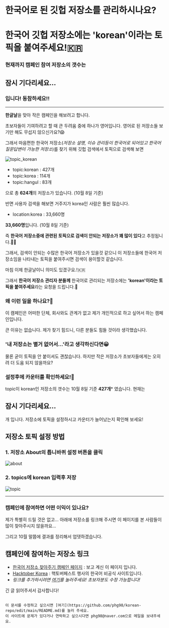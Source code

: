 # 한국어로 된 깃헙 저장소를 관리하시나요? 
# 한국어 깃헙 저장소에는 'korean'이라는 토픽을 붙여주세요!🇰🇷

### 현재까지 캠페인 참여 저장소의 갯수는
<h2 id='counter1'>잠시 기다리세요...</h2>
<script>
  async function getKoreanRepos() {
    let searchString = `https://api.github.com/search/repositories?q=topic:korean`

    let res = await fetch(searchString)
    let data = await res.json()
    let total = data.total_count
    var elem = document.getElementById('counter1');
    elem.textContent = total - 427;
}
getKoreanRepos()
</script>
### 입니다! 동참하세요!!
---
**한글날**을 맞아 작은 캠페인을 해보려고 합니다.

초보자들이 기여하려고 할 때 큰 두려움 중에 하나가 영어입니다.
영어로 된 저장소들 보기만 해도 무섭지 않으신가요?😱

그래서 마음편한 한국어 저장소(_저장소 설명, 이슈 관리등이 한국어로 되어있고 한국어 질문답변이 가능한 저장소_)를 찾기 위해 깃헙 검색에서 토픽으로 검색해 보면 

![topic_korean](https://user-images.githubusercontent.com/12092302/95450487-54155180-09a1-11eb-86d2-3786035d9626.png)

* topic:korean : 427개
* topic:korea  : 114개
* topic:hangul :  83개

으로 총 **624개**의 저장소가 있습니다. (10월 8일 기준)

반면 사용자 검색을 해보면 거주지가 korea인 사람은 훨씬 많습니다.

* location:korea : 33,660명

**33,660명**입니다. (10월 8일 기준) 

즉 **한국어 저장소중에 관련된 토픽으로 검색이 안되는 저장소가 꽤 많이 있다**고 추정됩니다.🕵️‍♂️

그래서, 검색이 안되는 수많은 한국어 저장소가 있을것 같으니 이 저장소들에 한국어 저장소임을 나타내는 토픽을 붙여주시면 검색이 용이할것 같습니다.

마침 이제 한글날이니 의미도 있겠구요.!🇰🇷

그래서 **한국어 저장소 관리자 분들께** 한국어로 관리되는 저장소에는 **'korean'이라는 토픽을 붙여주세요**라는 요청을 드립니다.🙏



### 왜 이런 일을 하나요?🙋

이 캠페인은 어떠한 단체, 회사와도 관계가 없고 제가 개인적으로 하고 싶어서 하는 캠페인입니다. 

큰 이유는 없습니다. 제가 찾기 힘드니, 다른 분들도 힘들 것이라 생각했습니다.


### '내 저장소는 별거 없어서...'라고 생각하신다면😀

물론 굳이 토픽을 안 붙이셔도 괜찮습니다. 하지만 작은 저장소가 초보자들에게는 오히려 더 도움 되지 않을까요?


### 설정후에 카운터를 확인하세요!🚀

topic이 korean인 저장소의 갯수는
10월 8일 기준 **427개*** 였습니다.
현재는
<h2 id='counter'>잠시 기다리세요...</h2>
<script>
  async function getKoreanRepos() {
    let searchString = `https://api.github.com/search/repositories?q=topic:korean`

    let res = await fetch(searchString)
    let data = await res.json()
    let total = data.total_count
    var elem = document.getElementById('counter');
    elem.textContent = total;
}
getKoreanRepos()
</script>
개 입니다.
저장소에 토픽을 설정하시고 카운터가 늘어났는지 확인해 보세요!


## 저장소 토픽 설정 방법

### 1. 저장소 About의 톱니바퀴 설정 버튼을 클릭

![about](https://user-images.githubusercontent.com/12092302/95475144-e2e59680-09c0-11eb-9ab2-840718b9e954.png)


### 2. topics에 korean 입력후 저장

![topic](https://user-images.githubusercontent.com/12092302/95475160-e5e08700-09c0-11eb-9f1d-f6caa99eb967.png)

---

### 캠페인에 참여하면 어떤 이익이 있나요?

제가 특별히 드릴 것은 없고... 아래에 저장소를 링크해 주시면 이 페이지를 본 사람들이 많이 찾아주시지 않을까요...

그리고 10월 말쯤에 결과를 정리해서 업뎃하겠습니다.

## 캠페인에 참여하는 저장소 링크

* [한국어 저장소 찾아주기 캠페인 페이지](https://github.com/phg98/korean-repo) : 보고 계신 이 페이지 입니다.
* [Hacktober Korea](https://github.com/phg98/hacktoberfestkorea) : 핵토버페스트 행사의 한국어 비공식 사이트입니다.
* _링크를 추가하시려면 [여기](https://github.com/phg98/korean-repo/edit/main/README.md)를 눌러주세요! 초보자분도 수정 가능합니다!_
<!-- 첫 줄을 복사하여 중간쯤에 붙여넣고 내용을 수정해 주세요 -->
<!-- 저장소 운영자 분들이니 초보자는 없으시겠죠. 혹시 초보자 이시라면 내용수정후 아래 'Propose Change'버튼 누르고 화면마다 녹색 버튼 누르면 됩니다. 아무 생각 하지 마시구요 -->
<!-- 이 사이트는 핵토버페스트 행사와 무관하며 여기에 PR을 보내셔도 핵토버페스트에 카운트되지 않습니다. 유의하세요! -->

긴 글 읽어주셔서 감사합니다!

```

이 문서를 수정하고 싶으시면 [여기](https://github.com/phg98/korean-repo/edit/main/README.md)를 눌러 주세요.
이 사이트에 문제가 있다거나 연락하고 싶으시다면 phg98@naver.com으로 메일을 보내주세요.


